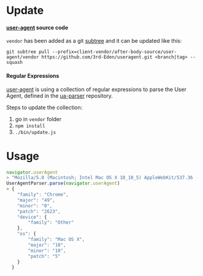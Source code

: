 Update
======

#### [user-agent][ua] source code


`vendor` has been added as a git [subtree][subtree] and it can be updated like this:
```
git subtree pull --prefix=client-vendor/after-body-source/user-agent/vendor https://github.com/3rd-Eden/useragent.git <branch|tag> --squash
```

#### Regular Expressions

[user-agent][ua] is using a collection of regular expressions to parse the User Agent, defined in the [ua-parser][ua-parser] repository.

Steps to update the collection:
 
1. go in `vendor` folder
2. `npm install`
3. `./bin/update.js`


  [ua]: https://github.com/3rd-Eden/useragent
  [ua-parser]: https://github.com/ua-parser/uap-core
  [subtree]: https://developer.atlassian.com/blog/2015/05/the-power-of-git-subtree/


Usage
=====

```js
navigator.userAgent
> "Mozilla/5.0 (Macintosh; Intel Mac OS X 10_10_5) AppleWebKit/537.36 (KHTML, like Gecko) Chrome/49.0.2623.87 Safari/537.36"
UserAgentParser.parse(navigator.userAgent)
> {
  	"family": "Chrome",
  	"major": "49",
  	"minor": "0",
  	"patch": "2623",
  	"device": {
  		"family": "Other"
  	},
  	"os": {
  		"family": "Mac OS X",
  		"major": "10",
  		"minor": "10",
  		"patch": "5"
  	}
  }
```
